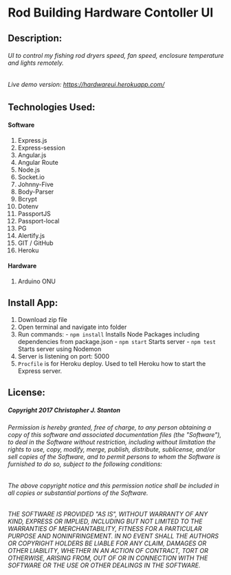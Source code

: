 
# Rod Building Hardware Contoller UI


## Description:
###### UI to control my fishing rod dryers speed, fan speed, enclosure temperature and lights remotely.
###### Live demo version: https://hardwareui.herokuapp.com/


## Technologies Used:
#### Software
  1. Express.js
  2. Express-session
  3. Angular.js
  4. Angular Route
  5. Node.js
  6. Socket.io
  7. Johnny-Five
  8. Body-Parser
  9. Bcrypt
  10. Dotenv
  11. PassportJS
  12. Passport-local
  13. PG
  14. Alertify.js
  15. GIT / GitHub
  16. Heroku

#### Hardware
  1. Arduino ONU



## Install App:
  1. Download zip file
  2. Open terminal and navigate into folder
  3. Run commands:
    - ``` npm install ``` Installs Node Packages including dependencies from package.json
    - ``` npm start ``` Starts server
    - ``` npm test ``` Starts server using Nodemon
  4. Server is listening on port: 5000
  5. `Procfile` is for Heroku deploy.  Used to tell Heroku how to start the Express server.


## License:
##### Copyright 2017 Christopher J. Stanton

###### Permission is hereby granted, free of charge, to any person obtaining a copy of this software and associated documentation files (the "Software"), to deal in the Software without restriction, including without limitation the rights to use, copy, modify, merge, publish, distribute, sublicense, and/or sell copies of the Software, and to permit persons to whom the Software is furnished to do so, subject to the following conditions:

###### The above copyright notice and this permission notice shall be included in all copies or substantial portions of the Software.

###### THE SOFTWARE IS PROVIDED "AS IS", WITHOUT WARRANTY OF ANY KIND, EXPRESS OR IMPLIED, INCLUDING BUT NOT LIMITED TO THE WARRANTIES OF MERCHANTABILITY, FITNESS FOR A PARTICULAR PURPOSE AND NONINFRINGEMENT. IN NO EVENT SHALL THE AUTHORS OR COPYRIGHT HOLDERS BE LIABLE FOR ANY CLAIM, DAMAGES OR OTHER LIABILITY, WHETHER IN AN ACTION OF CONTRACT, TORT OR OTHERWISE, ARISING FROM, OUT OF OR IN CONNECTION WITH THE SOFTWARE OR THE USE OR OTHER DEALINGS IN THE SOFTWARE.
